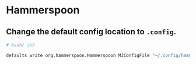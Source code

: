 # Hammerspoon

## Change the default config location to `.config`.
```bash
# bash/ zsh

defaults write org.hammerspoon.Hammerspoon MJConfigFile "~/.config/hammerspoon/init.lua"
```
